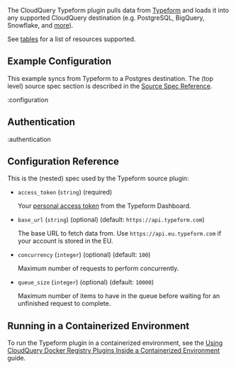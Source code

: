 The CloudQuery Typeform plugin pulls data from [Typeform](https://www.typeform.com/) and loads it into any supported CloudQuery destination (e.g. PostgreSQL, BigQuery, Snowflake, and [more](https://hub.cloudquery.io/plugins/destination)).

See [tables](/docs/plugins/sources/typeform/tables) for a list of resources supported.

## Example Configuration

This example syncs from Typeform to a Postgres destination. The (top level) source spec section is described in the [Source Spec Reference](/docs/reference/source-spec).

:configuration

## Authentication

:authentication

## Configuration Reference

This is the (nested) spec used by the Typeform source plugin:

- `access_token` (`string`) (required)

  Your [personal access token](https://www.typeform.com/developers/get-started/personal-access-token/) from the Typeform Dashboard.

- `base_url` (`string`) (optional) (default: `https://api.typeform.com`)

  The base URL to fetch data from. Use `https://api.eu.typeform.com` if your account is stored in the EU.

- `concurrency` (`integer`) (optional) (default: `100`)

  Maximum number of requests to perform concurrently.

- `queue_size` (`integer`) (optional) (default: `10000`)

  Maximum number of items to have in the queue before waiting for an unfinished request to complete.

## Running in a Containerized Environment

To run the Typeform plugin in a containerized environment, see the [Using CloudQuery Docker Registry Plugins Inside a Containerized Environment](https://docs.cloudquery.io/docs/advanced-topics/using-cloud-query-docker-registry-plugins-inside-a-containerized-environment) guide.